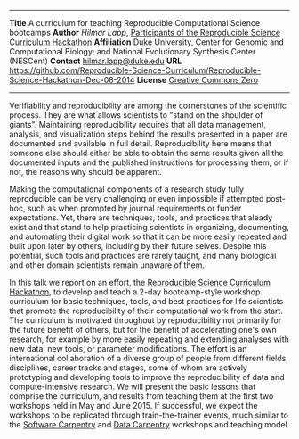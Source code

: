 --------------   -------------------------------------------
**Title**        A curriculum for teaching Reproducible Computational Science bootcamps
**Author**       _Hilmar Lapp_, [Participants of the Reproducible Science Curriculum Hackathon][1]
**Affiliation**  Duke University, Center for Genomic and Computational Biology;
                 and National Evolutionary Synthesis Center (NESCent)
**Contact**      hilmar.lapp@duke.edu
**URL**          <https://github.com/Reproducible-Science-Curriculum/Reproducible-Science-Hackathon-Dec-08-2014>
**License**      [Creative Commons Zero][2]
--------------   -------------------------------------------

Verifiability and reproducibility are among the cornerstones of the
scientific process. They are what allows scientists to "stand on the
shoulder of giants". Maintaining reproducibility requires that all
data management, analysis, and visualization steps behind the results
presented in a paper are documented and available in full
detail. Reproducibility here means that someone else should either be
able to obtain the same results given all the documented inputs and
the published instructions for processing them, or if not, the reasons
why should be apparent.

Making the computational components of a research study fully
reproducible can be very challenging or even impossible if attempted
post-hoc, such as when prompted by journal requirements or funder
expectations. Yet, there are techniques, tools, and practices that
aleady exist and that stand to help practicing scientists in
organizing, documenting, and automating their digital work so that it
can be more easily repeated and built upon later by others, including
by their future selves. Despite this potential, such tools and
practices are rarely taught, and many biological and other domain
scientists remain unaware of them.

In this talk we report on an effort, the [Reproducible Science
Curriculum Hackathon][3], to develop and teach a 2-day bootcamp-style
workshop curriculum for basic techniques, tools, and best practices
for life scientists that promote the reproducibility of their
computational work from the start. The curriculum is motivated
throughout by reproducibility not primarily for the future benefit of
others, but for the benefit of accelerating one's own research, for
example by more easily repeating and extending analyses with new data,
new tools, or parameter modifications. The effort is an international
collaboration of a diverse group of people from different fields,
disciplines, career tracks and stages, some of whom are actively
prototyping and developing tools to improve the reproducibility of
data and compute-intensive research. We will present the basic
lessons that comprise the curriculum, and results from teaching them
at the first two workshops held in May and June 2015. If successful, we
expect the workshops to be replicated through train-the-trainer
events, much similar to the [Software Carpentry][4] and [Data Carpentry][5]
workshops and teaching model.

[1]: https://github.com/Reproducible-Science-Curriculum/Reproducible-Science-Hackathon-Dec-08-2014/wiki/Participant-List
[2]: https://creativecommons.org/publicdomain/zero/1.0/
[3]: https://github.com/Reproducible-Science-Curriculum/Reproducible-Science-Hackathon-Dec-08-2014
[4]: http://software-carpentry.org/
[5]: http://datacarpentry.org/
